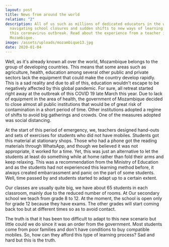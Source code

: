 ```yaml
---
layout: post
title: News from around the world
relation: "2"
description: All of us such as millions of dedicated educators in the world are
  navigating school closures and sudden shifts to new ways of learning due to
  this coronavirus outbreak. Read about the experience from a teacher in
  Mozambique.
image: /assets/uploads/mozambique13.jpg
date: 2020-01-04
---
```

Well, as it's already known all over the world, Mozambique belongs to the group of developing countries. This means that some areas such as agriculture, health, education among several other public and private sectors lack the equipment that could make the country develop rapidly. This is a sad reality and due to all of this, education wouldn't escape to be negatively affected by this global pandemic. For sure, all retreat started right away at the outbreak of this COVID 19 late March this year. Due to lack of equipment in the area of health, the government of Mozambique decided to close almost all public institutions that would be of great risk of contamination in a short period of time. Other institutions adopted a regime of shifts to avoid big gatherings and crowds. One of the measures adopted was social distancing.

At the start of this period of emergency, we, teachers designed hand-outs and sets of exercises for students who did not have mobiles. Students got this material at stationary shops. Those who had a phone got the reading materials through WhatsApp, and though we believed it was not appropriate, it worked for a time. Yet, this was just an alternative to let the students at least do something while at home rather than fold their arms and keep relaxing. This was a recommendation from the Ministry of Education and as the students had not experienced this learning method before, it always created embarrassment and panic on the part of some students. Well, time passed by and students started to adapt up to a certain extent.

Our classes are usually quite big, we have about 65 students in each classroom, mainly due to the reduced number of rooms. At Our secondary school we teach from grade 8 to 12. At the moment, the school is open only for grade 12 because they have exams. The other grades will start coming back too but at different times so as to avoid contact.

The truth is that it has been too difficult to adapt to this new scenario but little could we do since it was an order from the government. Most students come from poor families and don't have conditions to buy compatible mobiles. So, how can they afford this type of learning process? Sad and hard but this is the truth.
